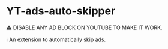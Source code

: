 # YT-ads-auto-skipper
:warning: DISABLE ANY AD BLOCK ON YOUTUBE TO MAKE IT WORK.

ℹ️ An extension to automatically skip ads.
